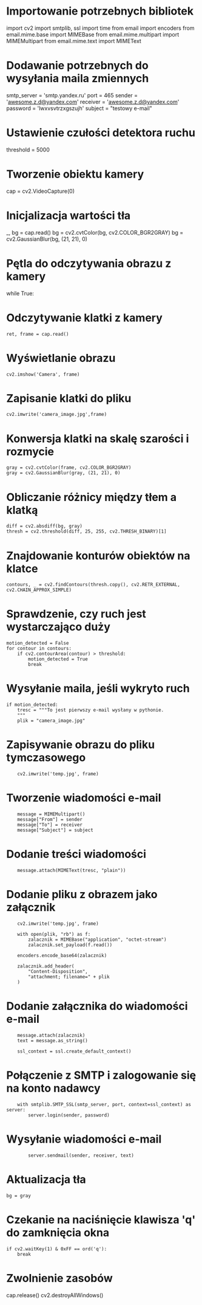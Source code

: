 # Importowanie potrzebnych bibliotek
import cv2
import smtplib, ssl
import time
from email import encoders
from email.mime.base import MIMEBase
from email.mime.multipart import MIMEMultipart
from email.mime.text import MIMEText

# Dodawanie potrzebnych do wysyłania maila zmiennych
smtp_server = 'smtp.yandex.ru'
port = 465
sender = 'awesome.z.d@yandex.com'
receiver = 'awesome.z.d@yandex.com'
password = 'lwxvsvtrzxgszujh'
subject = "testowy e-mail"

# Ustawienie czułości detektora ruchu
threshold = 5000

# Tworzenie obiektu kamery
cap = cv2.VideoCapture(0)

# Inicjalizacja wartości tła
_, bg = cap.read()
bg = cv2.cvtColor(bg, cv2.COLOR_BGR2GRAY)
bg = cv2.GaussianBlur(bg, (21, 21), 0)

# Pętla do odczytywania obrazu z kamery
while True:
# Odczytywanie klatki z kamery
    ret, frame = cap.read()
# Wyświetlanie obrazu
    cv2.imshow('Camera', frame)
  
# Zapisanie klatki do pliku
    cv2.imwrite('camera_image.jpg',frame)
# Konwersja klatki na skalę szarości i rozmycie
    gray = cv2.cvtColor(frame, cv2.COLOR_BGR2GRAY)
    gray = cv2.GaussianBlur(gray, (21, 21), 0)

# Obliczanie różnicy między tłem a klatką
    diff = cv2.absdiff(bg, gray)
    thresh = cv2.threshold(diff, 25, 255, cv2.THRESH_BINARY)[1]

# Znajdowanie konturów obiektów na klatce
    contours, _ = cv2.findContours(thresh.copy(), cv2.RETR_EXTERNAL, cv2.CHAIN_APPROX_SIMPLE)

# Sprawdzenie, czy ruch jest wystarczająco duży
    motion_detected = False
    for contour in contours:
        if cv2.contourArea(contour) > threshold:
            motion_detected = True
            break
# Wysyłanie maila, jeśli wykryto ruch
    if motion_detected:
        tresc = """To jest pierwszy e-mail wysłany w pythonie.
        """
        plik = "camera_image.jpg"

# Zapisywanie obrazu do pliku tymczasowego
        cv2.imwrite('temp.jpg', frame)
# Tworzenie wiadomości e-mail
        message = MIMEMultipart()
        message["From"] = sender
        message["To"] = receiver
        message["Subject"] = subject
        
# Dodanie treści wiadomości
        message.attach(MIMEText(tresc, "plain"))
        
# Dodanie pliku z obrazem jako załącznik
        cv2.imwrite('temp.jpg', frame)

        with open(plik, "rb") as f:
            zalacznik = MIMEBase("application", "octet-stream")
            zalacznik.set_payload(f.read())

        encoders.encode_base64(zalacznik)

        zalacznik.add_header(
            "Content-Disposition",
            "attachment; filename=" + plik
        )
# Dodanie załącznika do wiadomości e-mail
        message.attach(zalacznik)
        text = message.as_string()

        ssl_context = ssl.create_default_context()
# Połączenie z SMTP i zalogowanie się na konto nadawcy
        with smtplib.SMTP_SSL(smtp_server, port, context=ssl_context) as server:
            server.login(sender, password)
# Wysyłanie wiadomości e-mail
            server.sendmail(sender, receiver, text)

# Aktualizacja tła
    bg = gray

# Czekanie na naciśnięcie klawisza 'q' do zamknięcia okna
    if cv2.waitKey(1) & 0xFF == ord('q'):
        break

# Zwolnienie zasobów
cap.release()
cv2.destroyAllWindows()
